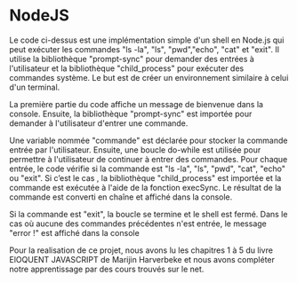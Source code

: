 # NodeJS

Le code ci-dessus est une implémentation simple d'un shell en Node.js qui peut exécuter les commandes "ls -la", "ls", "pwd","echo", "cat" et "exit".
Il utilise la bibliothèque "prompt-sync" pour demander des entrées à l'utilisateur et la bibliothèque "child_process" pour exécuter des commandes système. 
Le but est de créer un environnement similaire à celui d'un terminal.

La première partie du code affiche un message de bienvenue dans la console. 
Ensuite, la bibliothèque "prompt-sync" est importée pour demander à l'utilisateur d'entrer une commande.

Une variable nommée "commande" est déclarée pour stocker la commande entrée par l'utilisateur.
Ensuite, une boucle do-while est utilisée pour permettre à l'utilisateur de continuer à entrer des commandes.
Pour chaque entrée, le code vérifie si la commande est "ls -la", "ls", "pwd", "cat", "echo" ou "exit".
Si c’est le cas , la bibliothèque "child_process" est importée et la commande est exécutée à l'aide de la fonction execSync.
Le résultat de la commande est converti en chaîne et affiché dans la console.

Si la commande est "exit", la boucle se termine et le shell est fermé.
Dans le cas où aucune des commandes précédentes n'est entrée, le message "error !" est affiché dans la console


Pour la realisation de ce projet, nous avons lu les chapitres 1 à 5 du livre ElOQUENT JAVASCRIPT de Marijin Harverbeke et
nous avons compléter notre apprentissage par des cours trouvés sur le net.

